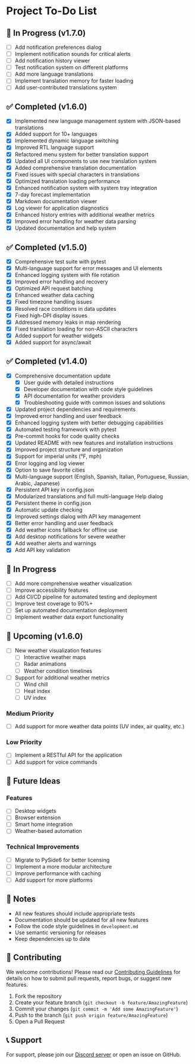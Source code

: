 # Project To-Do List

## 🚧 In Progress (v1.7.0)

- [ ] Add notification preferences dialog
- [ ] Implement notification sounds for critical alerts
- [ ] Add notification history viewer
- [ ] Test notification system on different platforms
- [ ] Add more language translations
- [ ] Implement translation memory for faster loading
- [ ] Add user-contributed translations system

## ✅ Completed (v1.6.0)

- [x] Implemented new language management system with JSON-based translations
- [x] Added support for 10+ languages
- [x] Implemented dynamic language switching
- [x] Improved RTL language support
- [x] Refactored menu system for better translation support
- [x] Updated all UI components to use new translation system
- [x] Added comprehensive translation documentation
- [x] Fixed issues with special characters in translations
- [x] Optimized translation loading performance
- [x] Enhanced notification system with system tray integration
- [x] 7-day forecast implementation
- [x] Markdown documentation viewer
- [x] Log viewer for application diagnostics
- [x] Enhanced history entries with additional weather metrics
- [x] Improved error handling for weather data parsing
- [x] Updated documentation and help system

## ✅ Completed (v1.5.0)

- [x] Comprehensive test suite with pytest
- [x] Multi-language support for error messages and UI elements
- [x] Enhanced logging system with file rotation
- [x] Improved error handling and recovery
- [x] Optimized API request batching
- [x] Enhanced weather data caching
- [x] Fixed timezone handling issues
- [x] Resolved race conditions in data updates
- [x] Fixed high-DPI display issues
- [x] Addressed memory leaks in map rendering
- [x] Fixed translation loading for non-ASCII characters
- [x] Added support for weather widgets
- [x] Added support for async/await

## ✅ Completed (v1.4.0)

- [x] Comprehensive documentation update
  - [x] User guide with detailed instructions
  - [x] Developer documentation with code style guidelines
  - [x] API documentation for weather providers
  - [x] Troubleshooting guide with common issues and solutions
- [x] Updated project dependencies and requirements
- [x] Improved error handling and user feedback
- [x] Enhanced logging system with better debugging capabilities
- [x] Automated testing framework with pytest
- [x] Pre-commit hooks for code quality checks
- [x] Updated README with new features and installation instructions
- [x] Improved project structure and organization
- [x] Support for imperial units (°F, mph)
- [x] Error logging and log viewer
- [x] Option to save favorite cities
- [x] Multi-language support (English, Spanish, Italian, Portuguese, Russian, Arabic, Japanese)
- [x] Persistent API key in config.json
- [x] Modularized translations and full multi-language Help dialog
- [x] Persistent theme in config.json
- [x] Automatic update checking
- [x] Improved settings dialog with API key management
- [x] Better error handling and user feedback
- [x] Add weather icons fallback for offline use
- [x] Add desktop notifications for severe weather
- [x] Add weather alerts and warnings
- [x] Add API key validation

## 🔄 In Progress

- [ ] Add more comprehensive weather visualization
- [ ] Improve accessibility features
- [ ] Add CI/CD pipeline for automated testing and deployment
- [ ] Improve test coverage to 90%+
- [ ] Set up automated documentation deployment
- [ ] Implement weather data export functionality

## 📅 Upcoming (v1.6.0)

- [ ] New weather visualization features
  - [ ] Interactive weather maps
  - [ ] Radar animations
  - [ ] Weather condition timelines
- [ ] Support for additional weather metrics
  - [ ] Wind chill
  - [ ] Heat index
  - [ ] UV index

### Medium Priority
- [ ] Add support for more weather data points (UV index, air quality, etc.)

### Low Priority
- [ ] Implement a RESTful API for the application
- [ ] Add support for voice commands

## 🔮 Future Ideas

### Features
- [ ] Desktop widgets
- [ ] Browser extension
- [ ] Smart home integration
- [ ] Weather-based automation

### Technical Improvements
- [ ] Migrate to PySide6 for better licensing
- [ ] Implement a more modular architecture
- [ ] Improve performance with caching
- [ ] Add support for more platforms

## 📝 Notes

- All new features should include appropriate tests
- Documentation should be updated for all new features
- Follow the code style guidelines in `development.md`
- Use semantic versioning for releases
- Keep dependencies up to date

## 🤝 Contributing

We welcome contributions! Please read our [Contributing Guidelines](CONTRIBUTING.md) for details on how to submit pull requests, report bugs, or suggest new features.

1. Fork the repository
2. Create your feature branch (`git checkout -b feature/AmazingFeature`)
3. Commit your changes (`git commit -m 'Add some AmazingFeature'`)
4. Push to the branch (`git push origin feature/AmazingFeature`)
5. Open a Pull Request

## 📞 Support

For support, please join our [Discord server](https://discord.gg/ryqNeuRYjD) or open an issue on GitHub.
